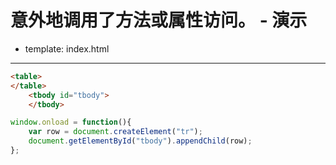 
# 意外地调用了方法或属性访问。 - 演示

- template: index.html

----

````html
<table>
</table>
    <tbody id="tbody">
    </tbody>
````

````js
window.onload = function(){
    var row = document.createElement("tr");
    document.getElementById("tbody").appendChild(row);
};
````
